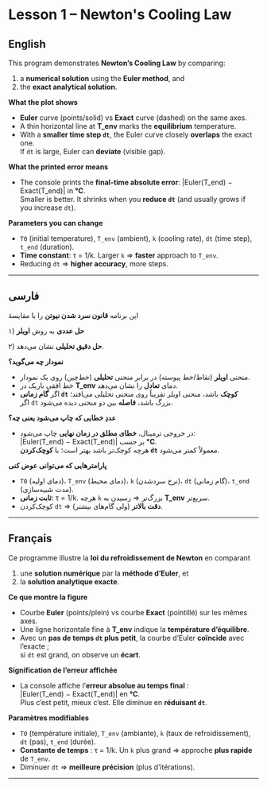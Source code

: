 # Lesson 1 – Newton's Cooling Law

## English
This program demonstrates **Newton’s Cooling Law** by comparing:
1) a **numerical solution** using the **Euler method**, and  
2) the **exact analytical solution**.

**What the plot shows**
- **Euler** curve (points/solid) vs **Exact** curve (dashed) on the same axes.
- A thin horizontal line at **T_env** marks the **equilibrium** temperature.
- With a **smaller time step `dt`**, the Euler curve closely **overlaps** the exact one.  
  If `dt` is large, Euler can **deviate** (visible gap).

**What the printed error means**
- The console prints the **final-time absolute error**:
  \|Euler(T_end) − Exact(T_end)\| in **°C**.  
  Smaller is better. It shrinks when you **reduce `dt`** (and usually grows if you increase `dt`).

**Parameters you can change**
- `T0` (initial temperature), `T_env` (ambient), `k` (cooling rate), `dt` (time step), `t_end` (duration).
- **Time constant**:  τ = 1/k. Larger `k` ⇒ **faster** approach to `T_env`.  
- Reducing `dt` ⇒ **higher accuracy**, more steps.

---

## فارسی
این برنامه **قانون سرد شدن نیوتن** را با مقایسهٔ  

۱) **حل عددی** به روش **اویلر** 

۲) **حل دقیق تحلیلی** نشان می‌دهد.

**نمودار چه می‌گوید؟**
- منحنی **اویلر** (نقاط/خط پیوسته) در برابر منحنی **تحلیلی** (خط‌چین) روی یک نمودار.  
- خط افقی باریک در **T_env** دمای **تعادل** را نشان می‌دهد.  
- اگر **گام زمانی `dt` کوچک** باشد، منحنی اویلر تقریباً روی منحنی تحلیلی می‌افتد؛  
  اگر `dt` بزرگ باشد، **فاصله** بین دو منحنی دیده می‌شود.

**عددِ خطایی که چاپ می‌شود یعنی چه؟**
- در خروجی ترمینال، **خطای مطلق در زمان نهایی** چاپ می‌شود:  
  \|Euler(T_end) − Exact(T_end)\| بر حسب **°C**.  
  هرچه کوچک‌تر باشد بهتر است؛ با **کوچک‌کردن `dt`** معمولاً کمتر می‌شود.

**پارامترهایی که می‌توانی عوض کنی**
- `T0` (دمای اولیه)، `T_env` (دمای محیط)، `k` (نرخ سردشدن)، `dt` (گام زمانی)، `t_end` (مدت شبیه‌سازی).  
- **ثابت زمانی**:  τ = 1/k. هرچه `k` بزرگ‌تر ⇒ رسیدن به **T_env** سریع‌تر.  
- کوچک‌کردن `dt` ⇒ **دقت بالاتر** (ولی گام‌های بیشتر).

---

## Français
Ce programme illustre la **loi du refroidissement de Newton** en comparant  
1) une **solution numérique** par la **méthode d’Euler**, et  
2) la **solution analytique exacte**.

**Ce que montre la figure**
- Courbe **Euler** (points/plein) vs courbe **Exact** (pointillé) sur les mêmes axes.  
- Une ligne horizontale fine à **T_env** indique la **température d’équilibre**.  
- Avec un **pas de temps `dt` plus petit**, la courbe d’Euler **coïncide** avec l’exacte ;  
  si `dt` est grand, on observe un **écart**.

**Signification de l’erreur affichée**
- La console affiche l’**erreur absolue au temps final** :  
  \|Euler(T_end) − Exact(T_end)\| en **°C**.  
  Plus c’est petit, mieux c’est. Elle diminue en **réduisant `dt`**.

**Paramètres modifiables**
- `T0` (température initiale), `T_env` (ambiante), `k` (taux de refroidissement), `dt` (pas), `t_end` (durée).  
- **Constante de temps** :  τ = 1/k. Un `k` plus grand ⇒ approche **plus rapide** de `T_env`.  
- Diminuer `dt` ⇒ **meilleure précision** (plus d’itérations).

---
